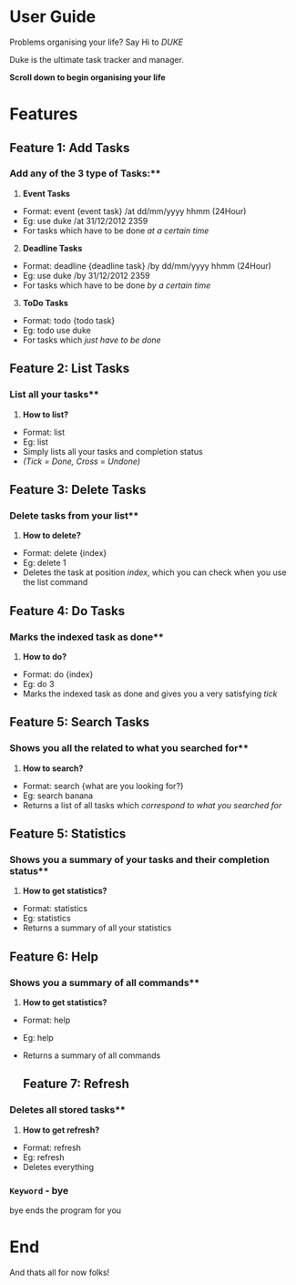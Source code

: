 

# User Guide

Problems organising your life? Say Hi to *DUKE*

Duke is the ultimate task tracker and manager.

**Scroll down to begin organising your life**


# Features 
 
## Feature 1: Add Tasks

### Add any of the 3 type of Tasks:**

1. **Event Tasks**
  * Format: event {event task} /at dd/mm/yyyy hhmm (24Hour)
  * Eg: use duke /at 31/12/2012 2359
  * For tasks which have to be done *at a certain time*

2. **Deadline Tasks**
  * Format: deadline {deadline task} /by dd/mm/yyyy hhmm (24Hour)
  * Eg: use duke /by 31/12/2012 2359
  * For tasks which have to be done *by a certain time*

3. **ToDo Tasks**
  * Format: todo {todo task}
  * Eg: todo use duke 
  * For tasks which *just have to be done*

## Feature 2: List Tasks

### List all your tasks**

1. **How to list?**
  * Format: list
  * Eg: list
  * Simply lists all your tasks and completion status 
  * *(Tick = Done, Cross = Undone)*

## Feature 3: Delete Tasks

### Delete tasks from your list**

1. **How to delete?**
  * Format: delete {index}
  * Eg: delete 1
  * Deletes the task at position *index*, which you can check when you use the list command

## Feature 4: Do Tasks

### Marks the indexed task as done**

1. **How to do?**
  * Format: do {index}
  * Eg: do 3
  * Marks the indexed task as done and gives you a very satisfying *tick*

## Feature 5: Search Tasks

### Shows you all the related to what you searched for**

1. **How to search?**
  * Format: search {what are you looking for?}
  * Eg: search banana
  * Returns a list of all tasks which *correspond to what you searched for*


## Feature 5: Statistics

### Shows you a summary of your tasks and their completion status**

1. **How to get statistics?**
  * Format: statistics
  * Eg: statistics
  * Returns a summary of all your statistics
  
  ## Feature 6: Help

### Shows you a summary of all commands**

1. **How to get statistics?**
  * Format: help
  * Eg: help
  * Returns a summary of all commands
  
    ## Feature 7: Refresh

### Deletes all stored tasks**

1. **How to get refresh?**
  * Format: refresh
  * Eg: refresh
  * Deletes everything




### `Keyword` - bye

bye ends the program for you


# End

And thats all for now folks! 




